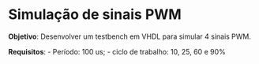 # Simulação de sinais PWM

**Objetivo**: Desenvolver um testbench em VHDL para simular 4 sinais PWM.

**Requisitos**:
    - Período: 100 us;
    - ciclo de trabalho: 10, 25, 60 e 90%